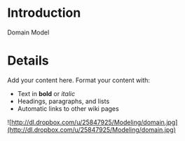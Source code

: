 # Introduction #

Domain Model


# Details #

Add your content here.  Format your content with:
  * Text in **bold** or _italic_
  * Headings, paragraphs, and lists
  * Automatic links to other wiki pages

![http://dl.dropbox.com/u/25847925/Modeling/domain.jpg](http://dl.dropbox.com/u/25847925/Modeling/domain.jpg)